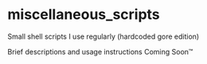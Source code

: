 # miscellaneous_scripts
Small shell scripts I use regularly (hardcoded gore edition)

Brief descriptions and usage instructions Coming Soon:tm:

